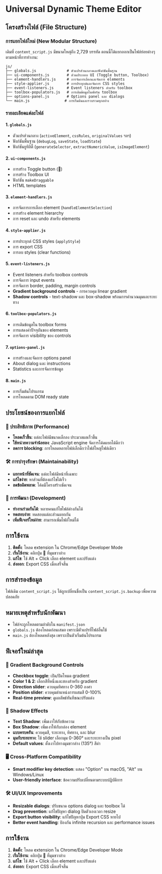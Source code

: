 # Universal Dynamic Theme Editor

## โครงสร้างไฟล์ (File Structure)

### การแยกไฟล์ใหม่ (New Modular Structure)

เดิมที่ `content_script.js` มีขนาดใหญ่ถึง 2,729 บรรทัด ตอนนี้ได้แยกออกเป็นไฟล์ย่อยต่างๆ ตามหน้าที่การทำงาน:

```
js/
├── globals.js              # ตัวแปรส่วนกลางและฟังก์ชันพื้นฐาน
├── ui-components.js        # ส่วนประกอบ UI (Toggle button, Toolbox)
├── element-handlers.js     # การจัดการเลือกและจัดการ elements
├── style-applier.js        # การประยุกต์และจัดการ CSS styles
├── event-listeners.js      # Event listeners สำหรับ toolbox
├── toolbox-populators.js   # การเติมข้อมูลในฟอร์ม toolbox
├── options-panel.js        # Options panel และ dialogs
└── main.js                # การเริ่มต้นและรวบรวมทุกอย่าง
```

### รายละเอียดแต่ละไฟล์

#### 1. `globals.js`
- ตัวแปรส่วนกลาง (`activeElement`, `cssRules`, `originalValues` ฯลฯ)
- ฟังก์ชันพื้นฐาน (`debugLog`, `saveState`, `loadState`)
- ฟังก์ชันยูทิลิตี้ (`generateSelector`, `extractNumericValue`, `isImageElement`)

#### 2. `ui-components.js` 
- การสร้าง Toggle button (🎨)
- การสร้าง Toolbox UI
- ฟังก์ชัน `makeDraggable`
- HTML templates

#### 3. `element-handlers.js`
- การจัดการการเลือก element (`handleElementSelection`)
- การสร้าง element hierarchy
- การ reset และ undo สำหรับ elements

#### 4. `style-applier.js`
- การประยุกต์ CSS styles (`applyStyle`)
- การ export CSS
- การลบ styles (clear functions)

#### 5. `event-listeners.js`
- Event listeners สำหรับ toolbox controls
- การจัดการ input events
- การจัดการ border, padding, margin controls
- **Gradient background controls** - การควบคุม linear gradient
- **Shadow controls** - text-shadow และ box-shadow พร้อมการคำนวณมุมและระยะทาง

#### 6. `toolbox-populators.js`
- การเติมข้อมูลใน toolbox forms
- การแสดงค่าปัจจุบันของ elements
- การจัดการ visibility ของ controls

#### 7. `options-panel.js`
- การสร้างและจัดการ options panel
- About dialog และ instructions
- Statistics และการจัดการข้อมูล

#### 8. `main.js`
- การเริ่มต้นโปรแกรม
- การโหลดตาม DOM ready state

## ประโยชน์ของการแยกไฟล์

### 🚀 ประสิทธิภาพ (Performance)
- **โหลดเร็วขึ้น**: แต่ละไฟล์มีขนาดเล็กลง ประมวลผลเร็วขึ้น
- **ใช้หน่วยความจำน้อยลง**: JavaScript engine จัดการโค้ดแยกได้ดีกว่า
- **ลดการ blocking**: การโหลดหลายไฟล์เล็กดีกว่าไฟล์ใหญ่ไฟล์เดียว

### 🛠️ การบำรุงรักษา (Maintainability)
- **แยกหน้าที่ชัดเจน**: แต่ละไฟล์มีหน้าที่เฉพาะ
- **แก้ไขง่าย**: หาส่วนที่ต้องแก้ไขได้เร็ว
- **ลดข้อผิดพลาด**: โค้ดมีโครงสร้างชัดเจน

### 🔧 การพัฒนา (Development)
- **ทำงานร่วมกันได้**: หลายคนแก้ไขไฟล์ต่างกันได้
- **ทดสอบง่าย**: ทดสอบแต่ละส่วนแยกกัน
- **เพิ่มฟีเจอร์ใหม่ง่าย**: สามารถเพิ่มไฟล์ใหม่ได้

## การใช้งาน

1. **ติดตั้ง**: โหลด extension ใน Chrome/Edge Developer Mode
2. **เริ่มใช้งาน**: คลิกปุ่ม 🎨 ที่มุมขวาล่าง
3. **แก้ไข**: ใช้ Alt + Click เลือก element และปรับแต่ง
4. **ส่งออก**: Export CSS เมื่อเสร็จสิ้น

## การสำรองข้อมูล

ไฟล์เดิม `content_script.js` ได้ถูกเปลี่ยนชื่อเป็น `content_script.js.backup` เพื่อความปลอดภัย

## หมายเหตุสำหรับนักพัฒนา

- ไฟล์จะถูกโหลดตามลำดับใน `manifest.json`
- `globals.js` ต้องโหลดก่อนเสมอ เพราะมีตัวแปรที่ไฟล์อื่นใช้
- `main.js` ต้องโหลดหลังสุด เพราะเป็นตัวเริ่มต้นโปรแกรม

## ฟีเจอร์ใหม่ล่าสุด

### 🎨 Gradient Background Controls
- **Checkbox toggle**: เปิด/ปิดโหมด gradient
- **Color 1 & 2**: เลือกสีที่หนึ่งและสองสำหรับ gradient
- **Direction slider**: ควบคุมทิศทาง 0-360 องศา
- **Position slider**: ควบคุมตำแหน่งการผสมสี 0-100%
- **Real-time preview**: ดูผลลัพธ์ทันทีขณะปรับแต่ง

### 🌟 Shadow Effects
- **Text Shadow**: เพิ่มเงาให้กับข้อความ
- **Box Shadow**: เพิ่มเงาให้กับกล่อง element
- **แบบครบครัน**: ควบคุมสี, ระยะทาง, ทิศทาง, และ blur
- **มุมกับระยะทาง**: ใช้ slider เลือกมุม 0-360° และระยะทางเป็น pixel
- **Default values**: ตั้งเงาไปทางมุมขวาล่าง (135°) สีดำ

### 🖥️ Cross-Platform Compatibility
- **Smart modifier key detection**: แสดง "Option" บน macOS, "Alt" บน Windows/Linux
- **User-friendly interface**: ข้อความปรับเปลี่ยนตามระบบปฏิบัติการ

### 🛠️ UI/UX Improvements
- **Resizable dialogs**: ปรับขนาด options dialog และ toolbox ได้
- **Drag prevention**: แก้ไขปัญหา dialog ปิดตัวเองเวลา resize
- **Export button visibility**: แก้ไขปัญหาปุ่ม Export CSS หายไป
- **Better event handling**: ป้องกัน infinite recursion และ performance issues

## การใช้งาน

1. **ติดตั้ง**: โหลด extension ใน Chrome/Edge Developer Mode
2. **เริ่มใช้งาน**: คลิกปุ่ม 🎨 ที่มุมขวาล่าง
3. **แก้ไข**: ใช้ Alt + Click เลือก element และปรับแต่ง
4. **ส่งออก**: Export CSS เมื่อเสร็จสิ้น
